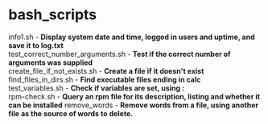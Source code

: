 # bash_scripts

info1.sh - <strong>Display system date and time, logged in users and uptime, and save it to log.txt</strong><br>
test_correct_number_arguments.sh - <strong>Test if the correct number of arguments was supplied</strong><br>
create_file_if_not_exists.sh - <strong>Create a file if it doesn't exist</strong><br>
find_files_in_dirs.sh - <strong>Find executable files ending in calc</strong><br>
test_variables.sh - <strong>Check if variables are set, using :</strong><br>
rpm-check.sh - <strong>Query an rpm file for its description, listing and whether it can be installed</strong>
remove_words - <strong>Remove words from a file, using another file as the source of words to delete.</strong>
